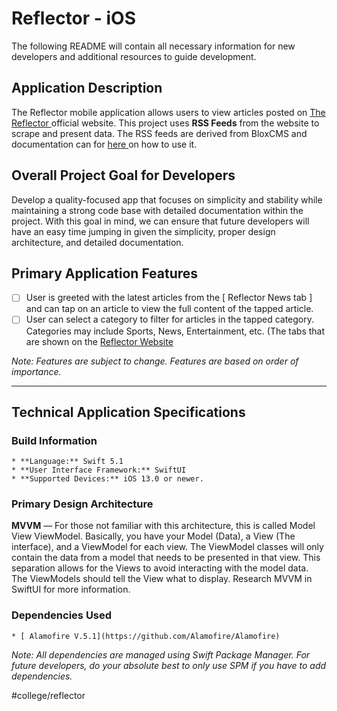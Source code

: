 # Reflector - iOS
The following README will contain all necessary information for new developers and additional resources to guide development.

## Application Description
The Reflector mobile application allows users to view articles posted on [ The Reflector ](https://www.reflector-online.com/) official website. This project uses **RSS Feeds** from the website to scrape and present data. The RSS feeds are derived from BloxCMS and documentation can for [ here ](https://help.bloxcms.com/knowledge-base/applications/editorial/assets/tasks/article_504ccd62-2bfd-11e5-8804-131eebdc4425.html) on how to use it.

## Overall Project Goal for Developers
Develop a quality-focused app that focuses on simplicity and stability while maintaining a strong code base with detailed documentation within the project. With this goal in mind, we can ensure that future developers will have an easy time jumping in given the simplicity, proper design architecture, and detailed documentation.

## Primary Application Features
- [ ] User is greeted with the latest articles from the [ Reflector News tab ] and can tap on an article to view the full content of the tapped article.
- [ ] User can select a category to filter for articles in the tapped category. Categories may include Sports, News, Entertainment, etc. (The tabs that are shown on the [ Reflector Website ](https://www.reflector-online.com)

*Note: Features are subject to change. Features are based on order of importance.*
- - - -
## Technical Application Specifications

### Build Information
	* **Language:** Swift 5.1
	* **User Interface Framework:** SwiftUI
	* **Supported Devices:** iOS 13.0 or newer.

### Primary Design Architecture
**MVVM** — For those not familiar with this architecture, this is called Model View ViewModel. Basically, you have your Model (Data), a View (The interface), and a ViewModel for each view. The ViewModel classes will only contain the data from a model  that needs to be presented in that view. This separation allows for the Views to avoid interacting with the model data. The ViewModels should tell the View what to display. Research MVVM in SwiftUI for more information.

### Dependencies Used
	* [ Alamofire V.5.1](https://github.com/Alamofire/Alamofire)

*Note: All dependencies are managed using Swift Package Manager. For future developers, do your absolute best to only use SPM if you have to add dependencies.*


#college/reflector